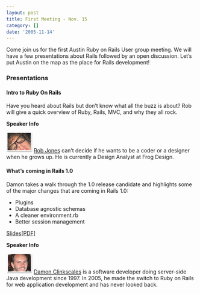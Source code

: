 ```yaml
---
layout: post
title: First Meeting - Nov. 15
category: []
date: '2005-11-14'
---
```

Come join us for the first Austin Ruby on Rails User group meeting. We will have a few presentations about Rails followed by an open discussion. Let’s put Austin on the map as the place for Rails development!

### Presentations

#### Intro to Ruby On Rails

Have you heard about Rails but don’t know what all the buzz is about? Rob will give a quick overview of Ruby, Rails, MVC, and why they all rock.

**Speaker Info**

![](/files/rob.jpg) [Rob Jones](http://www.nonewmessages.com) can’t decide if he wants to be a coder or a designer when he grows up. He is currently a Design Analyst at Frog Design.

  
  

#### What’s coming in Rails 1.0

Damon takes a walk through the 1.0 release candidate and highlights some of the major changes that are coming in Rails 1.0:

- Plugins
- Database agnostic schemas
- A cleaner environment.rb
- Better session management
 
 

[Slides[PDF]](/files/rails1.0-austin.pdf)

**Speaker Info**

![](/files/damon.jpg) [Damon Clinkscales](http://www.damonclinkscales.com) is a software developer doing server-side Java development since 1997. In 2005, he made the switch to Ruby on Rails for web application development and has never looked back.

